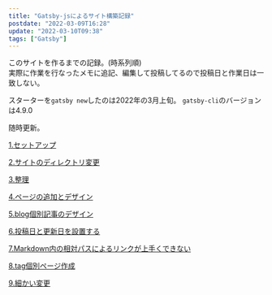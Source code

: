```yaml
---
title: "Gatsby-jsによるサイト構築記録"
postdate: "2022-03-09T16:28"
update: "2022-03-10T09:38"
tags: ["Gatsby"]
---
```


このサイトを作るまでの記録。(時系列順)  
実際に作業を行なったメモに追記、編集して投稿してるので投稿日と作業日は一致しない。

スターターを`gatsby new`したのは2022年の3月上旬。
`gatsby-cli`のバージョンは4.9.0

随時更新。

[1.セットアップ](../gatsby-site-create-log1/)

[2.サイトのディレクトリ変更](../gatsby-site-create-log2/)

[3.整理](../gatsby-site-create-log3)

[4.ページの追加とデザイン](../gatsby-site-create-log4/)

[5.blog個別記事のデザイン](../gatsby-site-create-log5/)

[6.投稿日と更新日を設置する](../gatsby-site-create-log6/)

[7.Markdown内の相対パスによるリンクが上手くできない](../gatsby-site-create-log7/)

[8.tag個別ページ作成](../gatsyb-site-create-log8/)

[9.細かい変更](../gatsyb-site-create-log9/)
